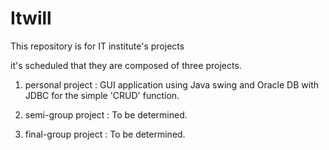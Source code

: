 # Itwill
This repository is for IT institute's projects

it's scheduled that they are composed of three projects.

1. personal project : GUI application using Java swing and Oracle DB with JDBC for the simple 'CRUD' function.

2. semi-group project : To be determined.
   
3. final-group project : To be determined.
